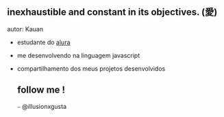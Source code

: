 ## inexhaustible and constant in its objectives. (愛)

autor: Kauan
- estudante do [alura](https://www.alura.com.br)
- me desenvolvendo na linguagem javascript
- compartilhamento dos meus projetos desenvolvidos

  ## follow me !
  ⎯ @illusionxgusta
